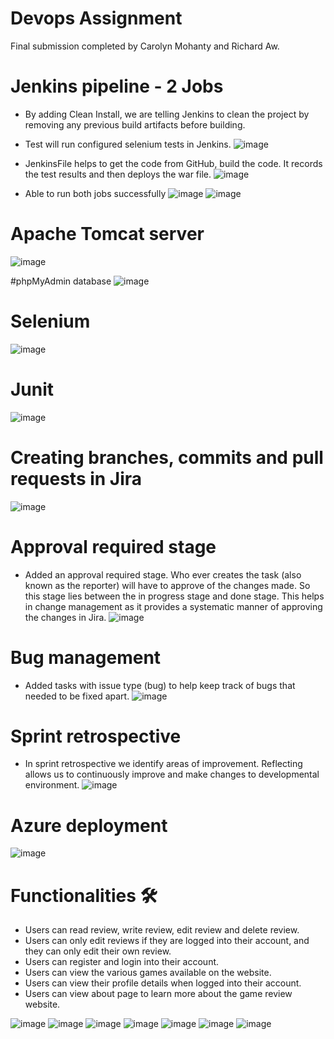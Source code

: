 # Devops Assignment
Final submission completed by Carolyn Mohanty and Richard Aw.

# Jenkins pipeline - 2 Jobs
- By adding Clean Install, we are telling Jenkins to clean the project by removing any previous build artifacts before building. 
- Test will run configured selenium tests in Jenkins.
![image](https://user-images.githubusercontent.com/100062535/226936614-bf7503df-c0e7-4748-beec-0cd0b344b72b.png)

- JenkinsFile helps to get the code from GitHub, build the code. It records the test results and then deploys the war file.
![image](https://user-images.githubusercontent.com/100062535/226936348-5a80a417-43b4-439b-a56f-e5a25c77676d.png)

- Able to run both jobs successfully
![image](https://user-images.githubusercontent.com/100062535/226937468-8365d0ed-7135-4a52-99be-3fdc211b7170.png)
![image](https://user-images.githubusercontent.com/100062535/226937564-3069073e-b540-4b40-9fca-b9389f1064f3.png)

# Apache Tomcat server
![image](https://user-images.githubusercontent.com/100062535/226937177-da580961-ca90-417f-9f7c-a58c18e90e9e.png)

#phpMyAdmin database
![image](https://user-images.githubusercontent.com/100062535/227472097-87809036-c7e8-4f7a-847c-58b6c1a08096.png)

# Selenium
![image](https://user-images.githubusercontent.com/100062535/226937761-eef0f73d-dd44-443d-976e-598e52042469.png)

# Junit
![image](https://user-images.githubusercontent.com/100062535/226937916-00ded8f7-902d-41ff-b88f-0a99966bd065.png)

# Creating branches, commits and pull requests in Jira
![image](https://user-images.githubusercontent.com/100062535/226938479-54bc6c6c-b363-43fb-9c0a-48583d8c55cd.png)

# Approval required stage
- Added an approval required stage. Who ever creates the task (also known as the reporter) will have to approve of the changes made. So this  stage lies between the in progress stage and done stage. This helps in change management as it provides a systematic manner of approving the changes in Jira.
![image](https://user-images.githubusercontent.com/100062535/226938731-e92243ba-0d3b-4ff7-8b55-9a902aa540be.png)

# Bug management
- Added tasks with issue type (bug) to help keep track of bugs that needed to be fixed apart.
![image](https://user-images.githubusercontent.com/100062535/226939020-61645c85-0942-4299-8697-55cd4bc6dfb1.png)

# Sprint retrospective
- In sprint retrospective we identify areas of improvement. Reflecting allows us to continuously improve and make changes to developmental environment. 
![image](https://user-images.githubusercontent.com/100062535/226939099-11009e5f-1df2-4887-88f6-7b1afaee5b72.png)

# Azure deployment
![image](https://user-images.githubusercontent.com/100062535/226941306-5543f64f-09ba-4dd2-84b5-b9eb60f34e3d.png)

 # Functionalities 🛠️
 - Users can read review, write review, edit review and delete review.
 - Users can only edit reviews if they are logged into their account, and they can only edit their own review.
 - Users can register and login into their account. 
 - Users can view the various games available on the website.
 - Users can view their profile details when logged into their account.
 - Users can view about page to learn more about the game review website. 
 
![image](https://user-images.githubusercontent.com/100062535/227474789-f3cde9f5-9bca-446a-abf3-861cf894516b.png)
![image](https://user-images.githubusercontent.com/100062535/227475779-e6c643ee-cd86-4d40-80c7-cf4430d23f87.png)
![image](https://user-images.githubusercontent.com/100062535/227475873-b37b3922-ba48-4718-b6d9-20d6609ce75d.png)
![image](https://user-images.githubusercontent.com/100062535/227475906-1783f035-28f2-40ad-b8fd-a143459569d4.png)
![image](https://user-images.githubusercontent.com/100062535/227474995-1b088868-73d5-4b69-8769-a2debb2c23bb.png)
![image](https://user-images.githubusercontent.com/100062535/227475293-608dc9d9-f93e-4ccf-89cc-eb0e897ede2e.png)
![image](https://user-images.githubusercontent.com/100062535/227475345-8db545fe-155e-435c-b9a0-7a2aab368856.png)




 
 
 
 
 
 







